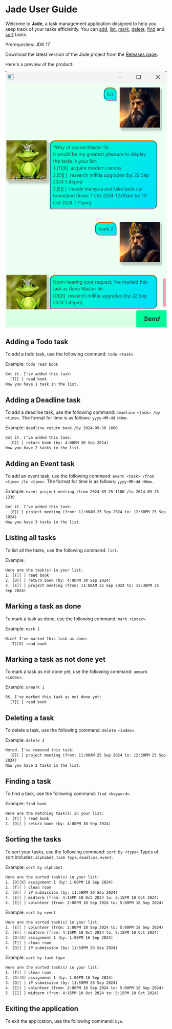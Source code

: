 # Jade User Guide

Welcome to **Jade**, a task management application designed to help you keep track of your tasks efficiently. 
You can [add](#adding-a-todo-task), [list](#listing-all-tasks), [mark](#marking-a-task-as-done), 
[delete](#deleting-a-task), [find](#finding-a-task) and [sort](#sorting-the-tasks) tasks.

Prerequisites: JDK 17

Download the latest version of the Jade project from the [Releases page](https://github.com/wubojin/ip/releases/tag/A-Release).

Here's a preview of the product:

![Product Screenshot](Ui.png)

## Adding a Todo task

To add a todo task, use the following command: `todo <task>`.

Example: `todo read book`
```
Got it. I've added this task:
  [T][ ] read book
Now you have 1 task in the list.
```

## Adding a Deadline task

To add a deadline task, use the following command: `deadline <task> /by <time>`.
The format for time is as follows: `yyyy-MM-dd HHmm`.

Example: `deadline return book /by 2024-09-30 1600`
```
Got it. I've added this task:
  [D][ ] return book (by: 4:00PM 30 Sep 2024)
Now you have 2 tasks in the list.
```

## Adding an Event task

To add an event task, use the following command: `event <task> /from <time> /to <time>`.
The format for time is as follows: `yyyy-MM-dd HHmm`.

Example: `event project meeting /from 2024-09-25 1100 /to 2024-09-25 1230`
```
Got it. I've added this task:
  [E][ ] project meeting (from: 11:00AM 25 Sep 2024 to: 12:30PM 25 Sep 2024)
Now you have 3 tasks in the list.
```

## Listing all tasks
To list all the tasks, use the following command: `list`.

Example:
```
Here are the task(s) in your list:
1. [T][ ] read book
2. [D][ ] return book (by: 4:00PM 30 Sep 2024)
3. [E][ ] project meeting (from: 11:00AM 25 Sep 2024 to: 12:30PM 25 Sep 2024)
```

## Marking a task as done
To mark a task as done, use the following command: `mark <index>`.

Example: `mark 1`
```
Nice! I've marked this task as done:
  [T][X] read book
```

## Marking a task as not done yet
To mark a task as not done yet, use the following command: `unmark <index>`.

Example: `unmark 1`
```
OK, I've marked this task as not done yet:
  [T][ ] read book
```

## Deleting a task
To delete a task, use the following command: `delete <index>`.

Example: `delete 3`
```
Noted. I've removed this task:
  [E][ ] project meeting (from: 11:00AM 25 Sep 2024 to: 12:30PM 25 Sep 2024)
Now you have 2 tasks in the list.
```

## Finding a task
To find a task, use the following command: `find <keyword>`.

Example: `find book`
```
Here are the matching task(s) in your list:
1. [T][ ] read book
2. [D][ ] return book (by: 4:00PM 30 Sep 2024)
```

## Sorting the tasks
To sort your tasks, use the following command: `sort by <type>`
Types of sort includes: `alphabet`, `task type`, `deadline`, `event`.

Example: `sort by alphabet`
```
Here are the sorted task(s) in your list:
1. [D][X] assignment 1 (by: 1:00PM 16 Sep 2024)
2. [T][ ] clean room
3. [D][ ] iP submission (by: 11:59PM 20 Sep 2024)
4. [E][ ] midterm (from: 4:15PM 10 Oct 2024 to: 5:15PM 10 Oct 2024)
5. [E][ ] volunteer (from: 2:00PM 18 Sep 2024 to: 5:00PM 18 Sep 2024)
```

Example: `sort by event`
```
Here are the sorted task(s) in your list:
1. [E][ ] volunteer (from: 2:00PM 18 Sep 2024 to: 5:00PM 18 Sep 2024)
2. [E][ ] midterm (from: 4:15PM 10 Oct 2024 to: 5:15PM 10 Oct 2024)
3. [D][X] assignment 1 (by: 1:00PM 16 Sep 2024)
4. [T][ ] clean room
5. [D][ ] iP submission (by: 11:59PM 20 Sep 2024)
```

Example: `sort by task type`
```
Here are the sorted task(s) in your list:
1. [T][ ] clean room
2. [D][X] assignment 1 (by: 1:00PM 16 Sep 2024)
3. [D][ ] iP submission (by: 11:59PM 20 Sep 2024)
4. [E][ ] volunteer (from: 2:00PM 18 Sep 2024 to: 5:00PM 18 Sep 2024)
5. [E][ ] midterm (from: 4:15PM 10 Oct 2024 to: 5:15PM 10 Oct 2024)
```

## Exiting the application
To exit the application, use the following command: `bye`.
